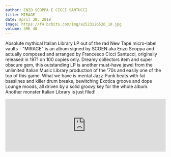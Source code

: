 ```yaml
---
author: ENZO SCOPPA E CICCI SANTUCCI
title: MIRAGE
date: April 30, 2018
image: https://f4.bcbits.com/img/a2523126526_10.jpg
volume: SME 48
---
```


Absolute mythical Italian Library LP out of the rad New Tape micro-label vaults - "MIRAGE" is an album signed by SCOEN aka Enzo Scoppa and actually composed and arranged by Francesco Cicci Santucci, originally released in 1971 on 100 copies only. Dreamy collectors item and super obscure gem, this outstanding LP is another must-have jewel from the unlimited Italian Music Library production of the '70s and easily one of the top of this game. What we have is mental Jazz-Funk beats with fat basslines and killer drum breaks, bewitching Exotica groove and dope Lounge moods, all driven by a solid groovy key for the whole album. Another monster Italian Library is just filed!

<iframe width="100%" height="166" scrolling="no" frameborder="no" allow="autoplay" src="https://w.soundcloud.com/player/?url=https%3A//api.soundcloud.com/tracks/369582170&color=%23ff5500&auto_play=false&hide_related=false&show_comments=true&show_user=true&show_reposts=false&show_teaser=true"></iframe>